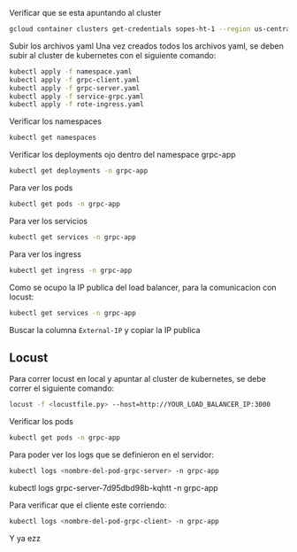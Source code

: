 Verificar que se esta apuntando al cluster 
```bash
gcloud container clusters get-credentials sopes-ht-1 --region us-central1
```
Subir los archivos yaml
Una vez creados todos los archivos yaml, se deben subir al cluster de kubernetes con el siguiente comando:
```bash
kubectl apply -f namespace.yaml
kubectl apply -f grpc-client.yaml
kubectl apply -f grpc-server.yaml
kubectl apply -f service-grpc.yaml
kubectl apply -f rote-ingress.yaml
```
Verificar los namespaces
```bash
kubectl get namespaces
```

Verificar los deployments ojo dentro del namespace grpc-app
```bash
kubectl get deployments -n grpc-app
```

Para ver los pods
```bash
kubectl get pods -n grpc-app
```
Para ver los servicios
```bash
kubectl get services -n grpc-app
```
Para ver los ingress
```bash
kubectl get ingress -n grpc-app
```
Como se ocupo la IP publica del load balancer, para la comunicacion con locust:
```bash
kubectl get services -n grpc-app
```
Buscar la columna `External-IP` y copiar la IP publica

## Locust
Para correr locust en local y apuntar al cluster de kubernetes, se debe correr el siguiente comando:
```bash
locust -f <locustfile.py> --host=http://YOUR_LOAD_BALANCER_IP:3000
```

Verificar los pods
```bash
kubectl get pods -n grpc-app
```

Para poder ver los logs que se definieron en el servidor:
```bash
kubectl logs <nombre-del-pod-grpc-server> -n grpc-app
```
kubectl logs grpc-server-7d95dbd98b-kqhtt -n grpc-app

Para verificar que el cliente este corriendo:
```bash
kubectl logs <nombre-del-pod-grpc-client> -n grpc-app
```
Y ya ezz

